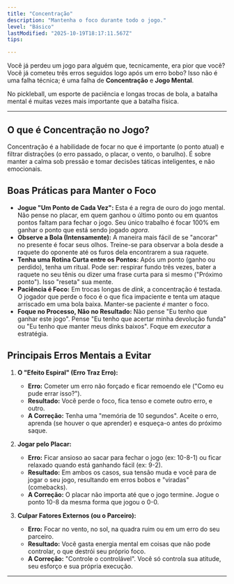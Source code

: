 ```yaml
---
title: "Concentração"
description: "Mantenha o foco durante todo o jogo."
level: "Básico"
lastModified: "2025-10-19T18:17:11.567Z"
tips:

---
```


Você já perdeu um jogo para alguém que, tecnicamente, era pior que você? Você já cometeu três erros seguidos logo após um erro bobo? Isso não é uma falha técnica; é uma falha de **Concentração** e **Jogo Mental**.

No pickleball, um esporte de paciência e longas trocas de bola, a batalha mental é muitas vezes mais importante que a batalha física.

---

## O que é Concentração no Jogo?

Concentração é a habilidade de focar no que é importante (o ponto atual) e filtrar distrações (o erro passado, o placar, o vento, o barulho). É sobre manter a calma sob pressão e tomar decisões táticas inteligentes, e não emocionais.

## Boas Práticas para Manter o Foco

* **Jogue "Um Ponto de Cada Vez":** Esta é a regra de ouro do jogo mental. Não pense no placar, em quem ganhou o último ponto ou em quantos pontos faltam para fechar o jogo. Seu único trabalho é focar 100% em ganhar o ponto que está sendo jogado *agora*.
* **Observe a Bola (Intensamente):** A maneira mais fácil de se "ancorar" no presente é focar seus olhos. Treine-se para observar a bola desde a raquete do oponente até os furos dela encontrarem a sua raquete.
* **Tenha uma Rotina Curta entre os Pontos:** Após um ponto (ganho ou perdido), tenha um ritual. Pode ser: respirar fundo três vezes, bater a raquete no seu tênis ou dizer uma frase curta para si mesmo ("Próximo ponto"). Isso "reseta" sua mente.
* **Paciência é Foco:** Em trocas longas de *dink*, a concentração é testada. O jogador que perde o foco é o que fica impaciente e tenta um ataque arriscado em uma bola baixa. Manter-se paciente *é* manter o foco.
* **Foque no Processo, Não no Resultado:** Não pense "Eu tenho que ganhar este jogo". Pense "Eu tenho que acertar minha devolução funda" ou "Eu tenho que manter meus dinks baixos". Foque em *executar* a estratégia.

## Principais Erros Mentais a Evitar

1.  **O "Efeito Espiral" (Erro Traz Erro):**
    * **Erro:** Cometer um erro não forçado e ficar remoendo ele ("Como eu pude errar isso?").
    * **Resultado:** Você perde o foco, fica tenso e comete outro erro, e outro.
    * **A Correção:** Tenha uma "memória de 10 segundos". Aceite o erro, aprenda (se houver o que aprender) e esqueça-o antes do próximo saque.

2.  **Jogar pelo Placar:**
    * **Erro:** Ficar ansioso ao sacar para fechar o jogo (ex: 10-8-1) ou ficar relaxado quando está ganhando fácil (ex: 9-2).
    * **Resultado:** Em ambos os casos, sua tensão muda e você para de jogar o seu jogo, resultando em erros bobos e "viradas" (comebacks).
    * **A Correção:** O placar não importa até que o jogo termine. Jogue o ponto 10-8 da mesma forma que jogou o 0-0.

3.  **Culpar Fatores Externos (ou o Parceiro):**
    * **Erro:** Focar no vento, no sol, na quadra ruim ou em um erro do seu parceiro.
    * **Resultado:** Você gasta energia mental em coisas que não pode controlar, o que destrói seu próprio foco.
    * **A Correção:** "Controle o controlável". Você só controla sua atitude, seu esforço e sua própria execução.

---
